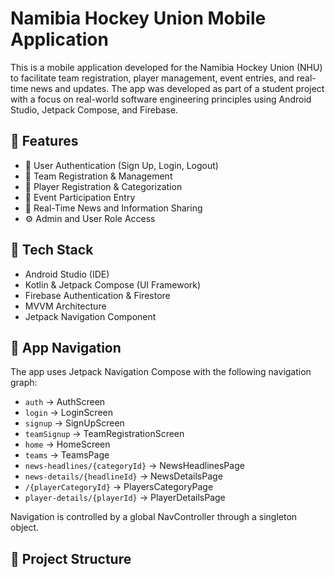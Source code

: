 # Namibia Hockey Union Mobile Application

This is a mobile application developed for the Namibia Hockey Union (NHU) to facilitate team registration, player management, event entries, and real-time news and updates. The app was developed as part of a student project with a focus on real-world software engineering principles using Android Studio, Jetpack Compose, and Firebase.

## 📱 Features

- 🔐 User Authentication (Sign Up, Login, Logout)
- 🏑 Team Registration & Management
- 👤 Player Registration & Categorization
- 📅 Event Participation Entry
- 📰 Real-Time News and Information Sharing
- ⚙️ Admin and User Role Access

## 🚀 Tech Stack

- Android Studio (IDE)
- Kotlin & Jetpack Compose (UI Framework)
- Firebase Authentication & Firestore
- MVVM Architecture
- Jetpack Navigation Component

## 🧭 App Navigation

The app uses Jetpack Navigation Compose with the following navigation graph:

- `auth` → AuthScreen
- `login` → LoginScreen
- `signup` → SignUpScreen
- `teamSignup` → TeamRegistrationScreen
- `home` → HomeScreen
- `teams` → TeamsPage
- `news-headlines/{categoryId}` → NewsHeadlinesPage
- `news-details/{headlineId}` → NewsDetailsPage
- `/{playerCategoryId}` → PlayersCategoryPage
- `player-details/{playerId}` → PlayerDetailsPage

Navigation is controlled by a global NavController through a singleton object.

## 📁 Project Structure

